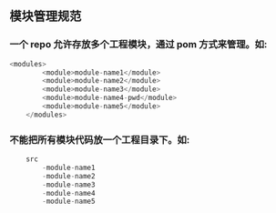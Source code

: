 ## 模块管理规范
### 一个 repo 允许存放多个工程模块，通过 <packaging>pom</packaging> 方式来管理。如:


```java
<modules>
        <module>module-name1</module>
        <module>module-name2</module>
        <module>module-name3</module>
        <module>module-name4-pwd</module>
        <module>module-name5</module>
    </modules>

```

### 不能把所有模块代码放一个工程目录下。如:


```java
	src
		-module-name1
		-module-name2
		-module-name3
		-module-name4
		-module-name5

```